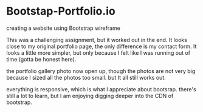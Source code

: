 # Bootstap-Portfolio.io
creating a website using Bootstrap wireframe

This was a challenging assignment, but it worked out in the end. It looks close to my original portfolio page, the only difference is my contact form. It looks a little more simpler, but only because I felt like I was running out of time (gotta be honest here). 

the portfolio gallery photo now open up, though the photos are not very big because I sized all the photos too small. but It all still works out.

everything is responsive, which is what I appreciate about bootsrap. there's still a lot to learn, but I am enjoying digging deeper into the CDN of bootstrap.